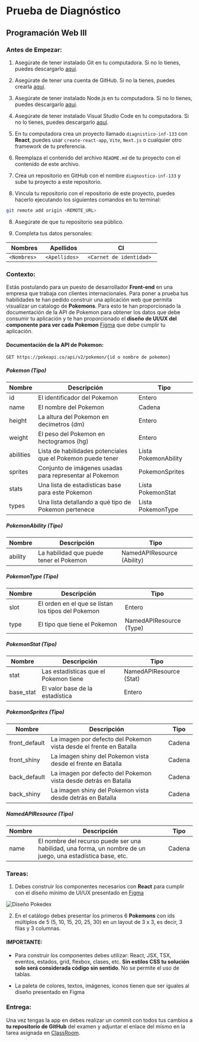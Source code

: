 # Prueba de Diagnóstico
## Programación Web III

### Antes de Empezar:

1. Asegúrate de tener instalado Git en tu computadora. Si no lo tienes, puedes descargarlo [aquí](https://git-scm.com/downloads).

2. Asegúrate de tener una cuenta de GitHub. Si no la tienes, puedes crearla [aquí](https://github.com).

3. Asegúrate de tener instalado Node.js en tu computadora. Si no lo tienes, puedes descargarlo [aquí](https://nodejs.org/es/download/).

4. Asegúrate de tener instalado Visual Studio Code en tu computadora. Si no lo tienes, puedes descargarlo [aquí](https://code.visualstudio.com/download).

5. En tu computadora crea un proyecto llamado `diagnistico-inf-133` con **React**, puedes usar `create-react-app`, `Vite`, `Next.js` o cualquier otro framework de tu preferencia.

6. Reemplaza el contenido del archivo `README.md` de tu proyecto con el contenido de este archivo.

7. Crea un repositorio en GitHub con el nombre `diagnostico-inf-133` y sube tu proyecto a este repositorio.

8. Vincula tu repositorio con el repositorio de este proyecto, puedes hacerlo ejecutando los siguientes comandos en tu terminal:

```bash
git remote add origin <REMOTE_URL>
```
8. Asegúrate de que tu repositorio sea público.

9. Completa tus datos personales:

| Nombres        |      Apellidos |      CI |
|----------------|----------------|----------------|
|  `<Nombres> `  | `<Apellidos> ` | `<Carnet de identidad> ` |
### Contexto:

Estás postulando para un puesto de desarrollador **Front-end** en una empresa que trabaja con clientes internacionales. Para poner a prueba tus habilidades te han pedido construir una aplicación web que permita visualizar un catalogo de **Pokemons**. Para esto te han proporcionado la documentación de la API de Pokemon para obtener los datos que debe consumir tu aplicación y te han proporcionado el **diseño de UI/UX del componente para ver cada Pokemon** [Figma](https://cutt.ly/YwL1XB9s) que debe cumplir tu aplicación.


#### Documentación de la API de Pokemon:
`GET https://pokeapi.co/api/v2/pokemon/{id o nombre de pokemon}`

##### Pokemon (Tipo)

|Nombre|Descripción|Tipo|
|------|-----------|----|
|id|El identificador del Pokemon|Entero|
|name|El nombre del Pokemon|Cadena|
|height|La altura del Pokemon en decímetros (dm)|Entero|
|weight|El peso del Pokemon en hectogramos (hg)|Entero|
|abilities|Lista de habilidades potenciales que el Pokemon puede tener|Lista PokemonAbility|
|sprites|Conjunto de imágenes usadas para representar al Pokemon|PokemonSprites|
|stats|Una lista de estadísticas base para este Pokemon|Lista PokemonStat|
|types|Una lista detallando a qué tipo de Pokemon pertenece|Lista  PokemonType|

##### PokemonAbility (Tipo)
|Nombre|Descripción|Tipo|
|------|-----------|----|
|ability|La habilidad que puede tener el Pokemon|NamedAPIResource (Ability)|

##### PokemonType (Tipo)
|Nombre|Descripción|Tipo|
|------|-----------|----|
|slot|El orden en el que se listan los tipos del Pokemon|Entero|
|type|El tipo que tiene el Pokemon|NamedAPIResource (Type)|

##### PokemonStat (Tipo)
|Nombre|Descripción|Tipo|
|------|-----------|----|
|stat|Las estadísticas que el Pokemon tiene|NamedAPIResource (Stat)|
|base_stat|El valor base de la estadística|Entero|

##### PokemonSprites (Tipo)
|Nombre|Descripción|Tipo|
|------|-----------|----|
|front_default|La imagen por defecto del Pokemon vista desde el frente en Batalla|Cadena|
|front_shiny|La imagen shiny del Pokemon vista desde el frente en Batalla|Cadena|
|back_default|La imagen por defecto del Pokemon vista desde detrás en Batalla|Cadena|
|back_shiny|La imagen shiny del Pokemon vista desde detrás en Batalla|Cadena|

##### NamedAPIResource (Tipo)
|Nombre|Descripción|Tipo|
|------|-----------|----|
|name|El nombre del recurso puede ser una habilidad, una forma, un nombre de un juego, una estadística base, etc.|Cadena|


### Tareas:
1. Debes construir los componentes necesarios con **React** para cumplir con el diseño mínimo de UI/UX presentado en [Figma ](https://cutt.ly/YwL1XB9s)

![Diseño Pokedex](https://live.staticflickr.com/65535/53488146658_c14ae2d79c_z.jpg)

2. En el catálogo debes presentar los primeros 6 **Pokemons** con ids múltiplos de 5 (5, 10, 15, 20, 25, 30) en un layout de 3 x 3, es decir, 3 filas y 3 columnas.

#### IMPORTANTE: 
* Para construir los componentes debes utilizar: React, JSX, TSX, eventos, estados, grid, flexbox, clases, etc. **Sin estilos CSS tu solución solo será considerada código sin sentido**. No se permite el uso de tablas.

* La paleta de colores, textos, imágenes, iconos tienen que ser iguales al diseño presentado en Figma


### Entrega:
Una vez tengas la app en debes realizar un commit con todos tus cambios a **tu repositorio de GitHub** del examen y adjuntar el enlace del mismo en la tarea asignada en [ClassRoom](https://classroom.google.com/c/NjUxNTg3NjM4NDU0?cjc=o67fbws).